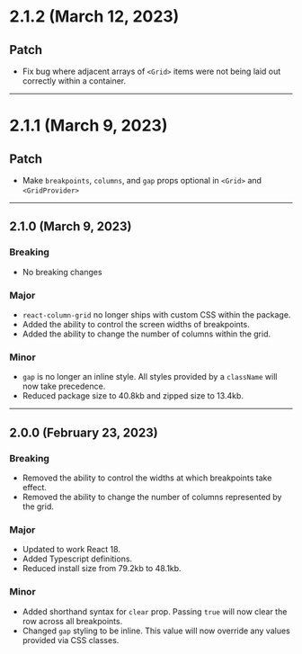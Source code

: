 # 2.1.2 (March 12, 2023)

## Patch

-   Fix bug where adjacent arrays of `<Grid>` items were not being laid out correctly within a container.

---

# 2.1.1 (March 9, 2023)

## Patch

-   Make `breakpoints`, `columns`, and `gap` props optional in `<Grid>` and `<GridProvider>`

---

## 2.1.0 (March 9, 2023)

### Breaking

-   No breaking changes

### Major

-   `react-column-grid` no longer ships with custom CSS within the package.
-   Added the ability to control the screen widths of breakpoints.
-   Added the ability to change the number of columns within the grid.

### Minor

-   `gap` is no longer an inline style. All styles provided by a `className`
    will now take precedence.
-   Reduced package size to 40.8kb and zipped size to 13.4kb.

---

## 2.0.0 (February 23, 2023)

### Breaking

-   Removed the ability to control the widths at which breakpoints take effect.
-   Removed the ability to change the number of columns represented by the grid.

### Major

-   Updated to work React 18.
-   Added Typescript definitions.
-   Reduced install size from 79.2kb to 48.1kb.

### Minor

-   Added shorthand syntax for `clear` prop. Passing `true` will now clear the
    row across all breakpoints.
-   Changed `gap` styling to be inline. This value will now override any values
    provided via CSS classes.
